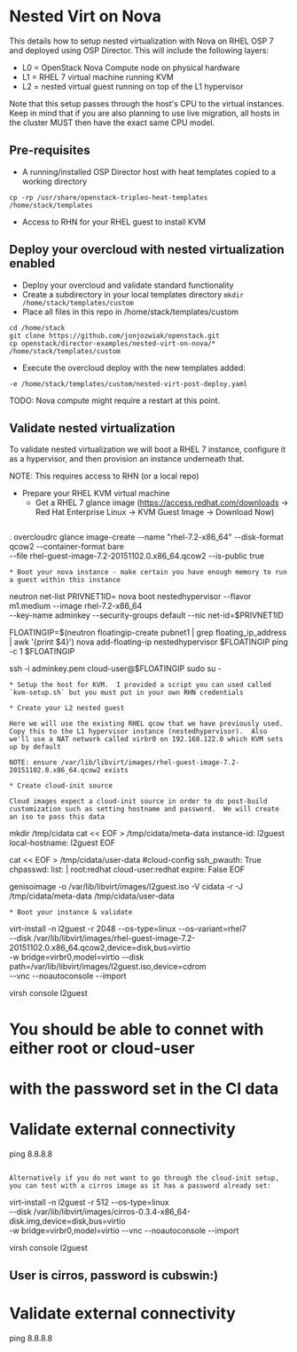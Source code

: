 # Nested Virt on Nova
This details how to setup nested virtualization with Nova on RHEL OSP 7 and deployed using OSP Director.  This will include the following layers: 

* L0 = OpenStack Nova Compute node on physical hardware
* L1 = RHEL 7 virtual machine running KVM
* L2 = nested virtual guest running on top of the L1 hypervisor

Note that this setup passes through the host's CPU to the virtual instances.  Keep in mind that if you are also planning to use live migration, all hosts in the cluster MUST then have the exact same CPU model.

## Pre-requisites

* A running/installed OSP Director host with heat templates copied to a working directory
``` 
cp -rp /usr/share/openstack-tripleo-heat-templates /home/stack/templates
```
* Access to RHN for your RHEL guest to install KVM

## Deploy your overcloud with nested virtualization enabled

* Deploy your overcloud and validate standard functionality
* Create a subdirectory in your local templates directory `mkdir /home/stack/templates/custom`
* Place all files in this repo in /home/stack/templates/custom
```
cd /home/stack
git clone https://github.com/jonjozwiak/openstack.git
cp openstack/director-examples/nested-virt-on-nova/* /home/stack/templates/custom
```
* Execute the overcloud deploy with the new templates added:
``` 
-e /home/stack/templates/custom/nested-virt-post-deploy.yaml
```

TODO: Nova compute might require a restart at this point. 

## Validate nested virtualization 
To validate nested virtualization we will boot a RHEL 7 instance, configure it as a hypervisor, and then provision an instance underneath that.  

NOTE: This requires access to RHN (or a local repo)

* Prepare your RHEL KVM virtual machine 
  * Get a RHEL 7 glance image (https://access.redhat.com/downloads -> Red Hat Enterprise Linux -> KVM Guest Image -> Download Now)
  ```
. overcloudrc
glance image-create --name "rhel-7.2-x86_64" --disk-format qcow2 --container-format bare \
   --file rhel-guest-image-7.2-20151102.0.x86_64.qcow2 --is-public true
  ```
  * Boot your nova instance - make certain you have enough memory to run a guest within this instance
  ```
neutron net-list
PRIVNET1ID=<your privnet>
nova boot nestedhypervisor --flavor m1.medium --image rhel-7.2-x86_64 \
  --key-name adminkey --security-groups default --nic net-id=$PRIVNET1ID

FLOATINGIP=$(neutron floatingip-create pubnet1 | grep floating_ip_address | awk '{print $4}')
nova add-floating-ip nestedhypervisor $FLOATINGIP
ping -c 1 $FLOATINGIP

ssh -i adminkey.pem cloud-user@$FLOATINGIP
sudo su - 
  ```
  * Setup the host for KVM.  I provided a script you can used called `kvm-setup.sh` but you must put in your own RHN credentials

* Create your L2 nested guest

Here we will use the existing RHEL qcow that we have previously used.  Copy this to the L1 hypervisor instance (nestedhypervisor).  Also we'll use a NAT network called virbr0 on 192.168.122.0 which KVM sets up by default

NOTE: ensure /var/lib/libvirt/images/rhel-guest-image-7.2-20151102.0.x86_64.qcow2 exists

  * Create cloud-init source

  Cloud images expect a cloud-init source in order to do post-build customization such as setting hostname and password.  We will create an iso to pass this data
  ```
mkdir /tmp/cidata
cat << EOF > /tmp/cidata/meta-data
instance-id: l2guest
local-hostname: l2guest
EOF

cat << EOF > /tmp/cidata/user-data
#cloud-config
ssh_pwauth: True
chpasswd:
  list: |
     root:redhat
     cloud-user:redhat
  expire: False
EOF

genisoimage -o /var/lib/libvirt/images/l2guest.iso -V cidata -r -J \
  /tmp/cidata/meta-data /tmp/cidata/user-data
  ``` 
  * Boot your instance & validate
  ```
virt-install -n l2guest -r 2048 --os-type=linux --os-variant=rhel7 \
  --disk /var/lib/libvirt/images/rhel-guest-image-7.2-20151102.0.x86_64.qcow2,device=disk,bus=virtio \
  -w bridge=virbr0,model=virtio 
  --disk path=/var/lib/libvirt/images/l2guest.iso,device=cdrom \
  --vnc --noautoconsole --import

virsh console l2guest
# You should be able to connet with either root or cloud-user
# with the password set in the CI data
 
# Validate external connectivity
ping 8.8.8.8
  ```
 
  Alternatively if you do not want to go through the cloud-init setup, you can test with a cirros image as it has a password already set:
  ```
virt-install -n l2guest -r 512 --os-type=linux \
  --disk /var/lib/libvirt/images/cirros-0.3.4-x86_64-disk.img,device=disk,bus=virtio \
  -w bridge=virbr0,model=virtio --vnc --noautoconsole --import

virsh console l2guest 
## User is cirros, password is cubswin:)

# Validate external connectivity 
ping 8.8.8.8 
  ````


